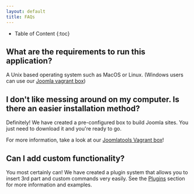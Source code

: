 ```yaml
---
layout: default
title: FAQs
---
```


* Table of Content
{:toc}

## What are the requirements to run this application?

A Unix based operating system such as MacOS or Linux. (Windows users can use our [Joomla vagrant box](https://github.com/joomlatools/joomla-vagrant))

## I don't like messing around on my computer. Is there an easier installation method?

Definitely! We have created a pre-configured box to build Joomla sites. You just need to download it and you're ready to go.

For more information, take a look at our [Joomlatools Vagrant box](../vagrant/introduction.md)!

## Can I add custom functionality?

You most certainly can! We have created a plugin system that allows you to insert 3rd part and custom commands very easily. See the [Plugins](plugins.md) section for more information and examples.
